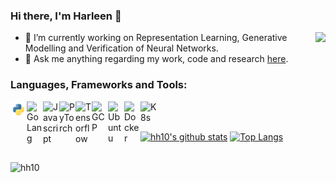 ### Hi there, I'm Harleen 👋

<img src="https://github.com/hh10/hh10.github.io/blob/master/img/img.png" align="right" />

- 🔭 I’m currently working on Representation Learning, Generative Modelling and Verification of Neural Networks.
- 💬 Ask me anything regarding my work, code and research [here](https://github.com/hh10/hh10/issues).


### Languages, Frameworks and Tools:
<img align="left" alt="Python" width="26px" src="https://raw.githubusercontent.com/github/explore/80688e429a7d4ef2fca1e82350fe8e3517d3494d/topics/python/python.png" />
<img align="left" alt="GoLang" width="26px" src="https://www.vectorlogo.zone/logos/golang/golang-icon.svg" />
<img align="left" alt="Javascript" width="26px" src="https://www.vectorlogo.zone/logos/javascript/javascript-icon.svg" />
<img align="left" alt="PyTorch" width="26px" src="https://www.vectorlogo.zone/logos/pytorch/pytorch-icon.svg" />
<img align="left" alt="Tensorflow" width="26px" src="https://www.vectorlogo.zone/logos/tensorflow/tensorflow-icon.svg" />
<img align="left" alt="GCP" width="26px" src="https://www.vectorlogo.zone/logos/google_cloud/google_cloud-icon.svg" />
<img align="left" alt="Ubuntu" width="26px" src="https://www.vectorlogo.zone/logos/ubuntu/ubuntu-tile.svg" />
<img align="left" alt="Docker" width="26px" src="https://www.vectorlogo.zone/logos/docker/docker-icon.svg" />
<img align="left" alt="K8s" width="26px" src="https://www.vectorlogo.zone/logos/kubernetes/kubernetes-icon.svg" />

<br />
<br />

[![hh10's github stats](https://github-readme-stats.vercel.app/api?username=hh10&count_private=true&show_icons=true&line_height=21&show_icons=true&theme=vue)](https://github.com/hh10)
[![Top Langs](https://github-readme-stats.vercel.app/api/top-langs/?username=hh10&count_private=true&show_icons=true&layout=compact&theme=vue&langs_count=10)](https://github.com/hh10)

<br />

<img align="center" src="https://github-readme-streak-stats.herokuapp.com/?user=hh10&" alt="hh10" />
